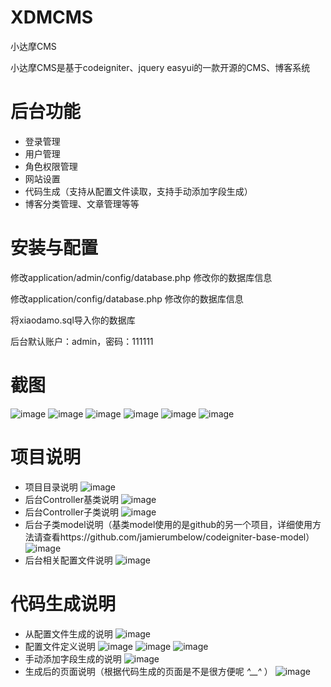 # XDMCMS
小达摩CMS

小达摩CMS是基于codeigniter、jquery easyui的一款开源的CMS、博客系统

# 后台功能
- 登录管理
- 用户管理
- 角色权限管理
- 网站设置
- 代码生成（支持从配置文件读取，支持手动添加字段生成）
- 博客分类管理、文章管理等等

# 安装与配置

修改application/admin/config/database.php 修改你的数据库信息

修改application/config/database.php 修改你的数据库信息

将xiaodamo.sql导入你的数据库

后台默认账户：admin，密码：111111

# 截图
![image](https://github.com/xiaodamo/XDMCMS/raw/master/uploads/screenshots/1.png)
![image](https://github.com/xiaodamo/XDMCMS/raw/master/uploads/screenshots/2.png)
![image](https://github.com/xiaodamo/XDMCMS/raw/master/uploads/screenshots/3.png)
![image](https://github.com/xiaodamo/XDMCMS/raw/master/uploads/screenshots/4.png)
![image](https://github.com/xiaodamo/XDMCMS/raw/master/uploads/screenshots/5.png)
![image](https://github.com/xiaodamo/XDMCMS/raw/master/uploads/screenshots/6.png)

# 项目说明
- 项目目录说明
![image](https://github.com/xiaodamo/XDMCMS/raw/master/uploads/screenshots/sm1.png)
- 后台Controller基类说明
![image](https://github.com/xiaodamo/XDMCMS/raw/master/uploads/screenshots/sm2.png)
- 后台Controller子类说明
![image](https://github.com/xiaodamo/XDMCMS/raw/master/uploads/screenshots/sm3.png)
- 后台子类model说明（基类model使用的是github的另一个项目，详细使用方法请查看https://github.com/jamierumbelow/codeigniter-base-model）
![image](https://github.com/xiaodamo/XDMCMS/raw/master/uploads/screenshots/sm4.png)
- 后台相关配置文件说明
![image](https://github.com/xiaodamo/XDMCMS/raw/master/uploads/screenshots/sm5.png)

# 代码生成说明
- 从配置文件生成的说明
![image](https://github.com/xiaodamo/XDMCMS/raw/master/uploads/screenshots/sm6.png)
- 配置文件定义说明
![image](https://github.com/xiaodamo/XDMCMS/raw/master/uploads/screenshots/sm7.png)
![image](https://github.com/xiaodamo/XDMCMS/raw/master/uploads/screenshots/sm8.png)
![image](https://github.com/xiaodamo/XDMCMS/raw/master/uploads/screenshots/sm9.png)
- 手动添加字段生成的说明
![image](https://github.com/xiaodamo/XDMCMS/raw/master/uploads/screenshots/sm10.png)
- 生成后的页面说明（根据代码生成的页面是不是很方便呢 *^__^* ）
![image](https://github.com/xiaodamo/XDMCMS/raw/master/uploads/screenshots/sm11.png)
